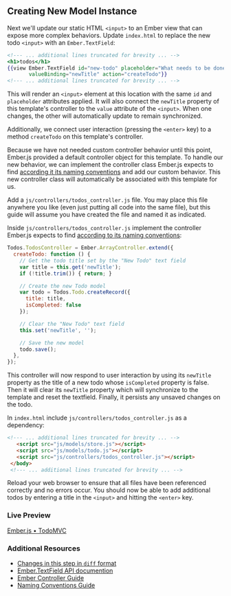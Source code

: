 ## Creating New Model Instance

Next we'll update our static HTML `<input>` to an Ember view that can expose more complex behaviors.  Update `index.html` to replace the new todo `<input>` with an `Ember.TextField`:

```handlebars
<!--- ... additional lines truncated for brevity ... -->
<h1>todos</h1>
{{view Ember.TextField id="new-todo" placeholder="What needs to be done?"
       valueBinding="newTitle" action="createTodo"}}
<!--- ... additional lines truncated for brevity ... -->
```

This will render an `<input>` element at this location with the same `id` and `placeholder` attributes applied. It will also connect the `newTitle` property of this template's controller to the `value` attribute of the `<input>`. When one changes, the other will automatically update to remain synchronized.

Additionally, we connect user interaction (pressing the `<enter>` key) to a method `createTodo` on this template's controller.

Because we have not needed custom controller behavior until this point, Ember.js provided a default controller object for this template. To handle our new behavior, we can implement the controller class Ember.js expects to find [according it its naming conventions](/guides/concepts/naming-conventions) and add our custom behavior. This new controller class will automatically be associated with this template for us.

Add a `js/controllers/todos_controller.js` file. You may place this file anywhere you like (even just putting all code into the same file), but this guide will assume you have created the file and named it as indicated.

Inside `js/controllers/todos_controller.js` implement the controller Ember.js expects to find [according to its naming conventions](/guides/concepts/naming-conventions):

```javascript
Todos.TodosController = Ember.ArrayController.extend({
  createTodo: function () {
    // Get the todo title set by the "New Todo" text field
    var title = this.get('newTitle');
    if (!title.trim()) { return; }

    // Create the new Todo model
    var todo = Todos.Todo.createRecord({
      title: title,
      isCompleted: false
    });

    // Clear the "New Todo" text field
    this.set('newTitle', '');

    // Save the new model
    todo.save();
  },
});
```

This controller will now respond to user interaction by using its `newTitle` property as the title of a new todo whose `isCompleted` property is false.  Then it will clear its `newTitle` property which will synchronize to the template and reset the textfield. Finally, it persists any unsaved changes on the todo.

In `index.html` include `js/controllers/todos_controller.js` as a dependency:

```html
<!--- ... additional lines truncated for brevity ... -->
   <script src="js/models/store.js"></script>
   <script src="js/models/todo.js"></script>
   <script src="js/controllers/todos_controller.js"></script>
 </body>
 <!--- ... additional lines truncated for brevity ... -->
```

Reload your web browser to ensure that all files have been referenced correctly and no errors occur. You should now be able to add additional todos by entering a title in the `<input>` and hitting the `<enter>` key.

### Live Preview
<a class="jsbin-embed" href="http://jsbin.com/irutag/2/embed?live">Ember.js • TodoMVC</a><script src="http://static.jsbin.com/js/embed.js"></script> 

### Additional Resources

  * [Changes in this step in `diff` format](https://github.com/emberjs/quickstart-code-sample/commit/39443bce54a8a7465221ae443b83d3c4a1e3980f)
  * [Ember.TextField API documention](/api/classes/Ember.TextField.html)
  * [Ember Controller Guide](/guides/controllers)
  * [Naming Conventions Guide](/guides/concepts/naming-conventions)
